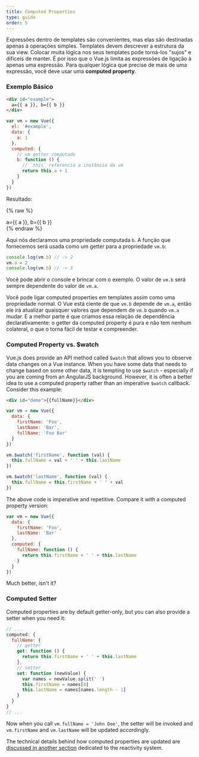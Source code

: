 ```yaml
---
title: Computed Properties
type: guide
order: 5
---
```


Expressões dentro de templates são convenientes, mas elas são destinadas apenas à operações simples. Templates devem descrever a estrutura da sua view. Colocar muita lógica nos seus templates pode torná-los "sujos" e difíceis de manter. É por isso que o Vue.js limita as expressões de ligação à apenas uma expressão. Para qualquer lógica que precise de mais de uma expressão, você deve usar uma **computed property**.

### Exemplo Básico

``` html
<div id="example">
  a={{ a }}, b={{ b }}
</div>
```

``` js
var vm = new Vue({
  el: '#example',
  data: {
    a: 1
  },
  computed: {
    // um getter computado
    b: function () {
      // `this` referencia a instância da vm
      return this.a + 1
    }
  }
})
```

Resultado:

{% raw %}
<div id="example" class="demo">
  a={{ a }}, b={{ b }}
</div>
<script>
var vm = new Vue({
  el: '#example',
  data: {
    a: 1
  },
  computed: {
    b: function () {
      return this.a + 1
    }
  }
})
</script>
{% endraw %}

Aqui nós declaramos uma propriedade computada `b`. A função que fornecemos será usada como um getter para a propriedade `vm.b`:

``` js
console.log(vm.b) // -> 2
vm.a = 2
console.log(vm.b) // -> 3
```

Você pode abrir o console e brincar com o exemplo. O valor de `vm.b` será sempre dependente do valor de `vm.a`.

Você pode ligar computed properties em templates assim como uma propriedade normal. O Vue está ciente de que `vm.b` depende de `vm.a`, então ele irá atualizar quaisquer valores que dependem de `vm.b` quando `vm.a` mudar. E a melhor parte é que criamos essa relação de dependência declarativamente: o getter da computed property é pura e não tem nenhum colateral, o que o torna fácil de testar e compreender.

### Computed Property vs. $watch

Vue.js does provide an API method called `$watch` that allows you to observe data changes on a Vue instance. When you have some data that needs to change based on some other data, it is tempting to use `$watch` - especially if you are coming from an AngularJS background. However, it is often a better idea to use a computed property rather than an imperative `$watch` callback. Consider this example:

``` html
<div id="demo">{{fullName}}</div>
```

``` js
var vm = new Vue({
  data: {
    firstName: 'Foo',
    lastName: 'Bar',
    fullName: 'Foo Bar'
  }
})

vm.$watch('firstName', function (val) {
  this.fullName = val + ' ' + this.lastName
})

vm.$watch('lastName', function (val) {
  this.fullName = this.firstName + ' ' + val
})
```

The above code is imperative and repetitive. Compare it with a computed property version:

``` js
var vm = new Vue({
  data: {
    firstName: 'Foo',
    lastName: 'Bar'
  },
  computed: {
    fullName: function () {
      return this.firstName + ' ' + this.lastName
    }
  }
})
```

Much better, isn't it?

### Computed Setter

Computed properties are by default getter-only, but you can also provide a setter when you need it:

``` js
// ...
computed: {
  fullName: {
    // getter
    get: function () {
      return this.firstName + ' ' + this.lastName
    },
    // setter
    set: function (newValue) {
      var names = newValue.split(' ')
      this.firstName = names[0]
      this.lastName = names[names.length - 1]
    }
  }
}
// ...
```

Now when you call `vm.fullName = 'John Doe'`, the setter will be invoked and `vm.firstName` and `vm.lastName` will be updated accordingly.

The technical details behind how computed properties are updated are [discussed in another section](reactivity.html#Inside_Computed_Properties) dedicated to the reactivity system.
